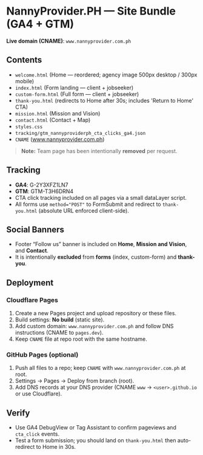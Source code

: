 # NannyProvider.PH — Site Bundle (GA4 + GTM)

**Live domain (CNAME)**: `www.nannyprovider.com.ph`

## Contents
- `welcome.html` (Home — reordered; agency image 500px desktop / 300px mobile)
- `index.html` (Form landing — client + jobseeker)
- `custom-form.html` (Full form — client + jobseeker)
- `thank-you.html` (redirects to Home after 30s; includes 'Return to Home' CTA)
- `mission.html` (Mission and Vision)
- `contact.html` (Contact + Map)
- `styles.css`
- `tracking/gtm_nannyproviderph_cta_clicks_ga4.json`
- `CNAME` (www.nannyprovider.com.ph)

> **Note:** Team page has been intentionally **removed** per request.

## Tracking
- **GA4**: G-2Y3XFZ1LN7
- **GTM**: GTM-T3H6DRN4
- CTA click tracking included on all pages via a small dataLayer script.
- All forms use `method="POST"` to FormSubmit and redirect to `thank-you.html` (absolute URL enforced client-side).

## Social Banners
- Footer “Follow us” banner is included on **Home**, **Mission and Vision**, and **Contact**.
- It is intentionally **excluded** from **forms** (index, custom-form) and **thank-you**.

## Deployment
### Cloudflare Pages
1. Create a new Pages project and upload repository or these files.
2. Build settings: **No build** (static site).
3. Add custom domain: `www.nannyprovider.com.ph` and follow DNS instructions (CNAME to `pages.dev`).
4. Keep `CNAME` file at repo root with the same hostname.

### GitHub Pages (optional)
1. Push all files to a repo; keep `CNAME` with `www.nannyprovider.com.ph` at root.
2. Settings → Pages → Deploy from branch (root).
3. Add DNS records at your DNS provider (CNAME `www` → `<user>.github.io` or use Cloudflare).

## Verify
- Use GA4 DebugView or Tag Assistant to confirm pageviews and `cta_click` events.
- Test a form submission; you should land on `thank-you.html` then auto-redirect to Home in 30s.
